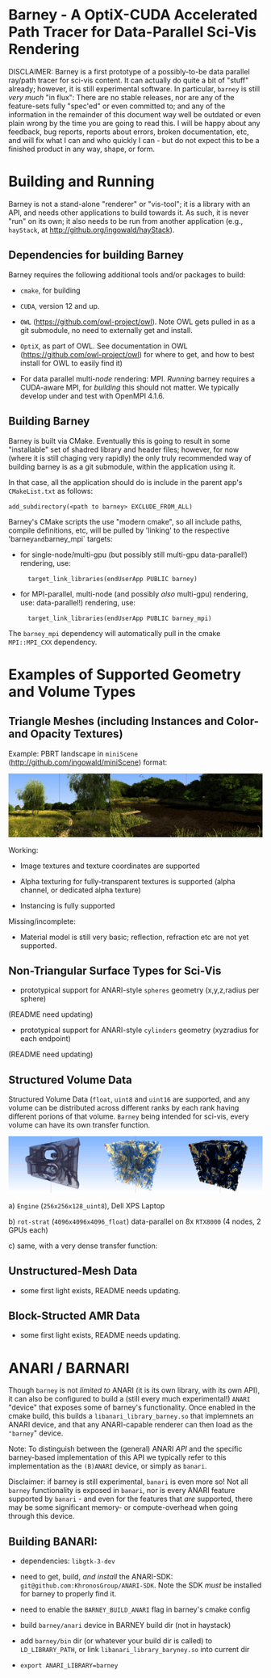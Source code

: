 # Barney - A OptiX-CUDA Accelerated Path Tracer for Data-Parallel Sci-Vis Rendering

DISCLAIMER: Barney is a first prototype of a possibly-to-be data
parallel ray/path tracer for sci-vis content. It can actually do quite
a bit of "stuff" already; however, it is still experimental software.
In particular, `barney` is still *very much* "in flux": There are no
stable releases, nor are any of the feature-sets fully "spec'ed" or
even committed to; and any of the information in the remainder of this
document way well be outdated or even plain wrong by the time you are
going to read this. I will be happy about any feedback, bug reports,
reports about errors, broken documentation, etc, and will fix what I
can and who quickly I can - but do not expect this to be a finished
product in any way, shape, or form.

# Building and Running

Barney is not a stand-alone "renderer" or "vis-tool"; it is a library
with an API, and needs other applications to build towards it. As
such, it is never "run" on its own; it also needs to be run from another
application (e.g., `hayStack`, at http://github.org/ingowald/hayStack).


## Dependencies for building Barney

Barney requires the following additional tools and/or packages to build:

- `cmake`, for building

- `CUDA`, version 12 and up.

- `OWL` (https://github.com/owl-project/owl). Note OWL gets pulled in as a git
   submodule, no need to externally get and install.

- `OptiX`, as part of OWL. See documentation in OWL (https://github.com/owl-project/owl) for 
   where to get, and how to best install for OWL to easily find it)
   
- For data parallel multi-*node* rendering: MPI. *Running* barney
  requires a CUDA-aware MPI, for *building* this should not matter. We 
  typically develop under and test with OpenMPI 4.1.6.

## Building Barney

Barney is built via CMake. Eventually this is going to result in some
"installable" set of shadred library and header files; however, for
now (where it is still chaging very rapidly) the only truly
recommended way of building barney is as a git submodule, within the
application using it.

In that case, all the application should do is include in the parent app's `CMakeList.txt` as follows:

    add_subdirectory(<path to barney> EXCLUDE_FROM_ALL)
	
Barney's CMake scripts the use "modern cmake", so all include paths,
compile definitions, etc, will be pulled by 'linking' to the
respective 'barney` and `barney_mpi` targets:

- for single-node/multi-gpu (but possibly still multi-gpu
  data-parallel!) rendering, use:

        target_link_libraries(endUserApp PUBLIC barney)
	
- for MPI-parallel, multi-node (and possibly *also* multi-gpu) rendering, use: 
  data-parallel!) rendering, use:

        target_link_libraries(endUserApp PUBLIC barney_mpi)

The `barney_mpi` dependency will automatically pull in the cmake `MPI::MPI_CXX` dependency.

# Examples of Supported Geometry and Volume Types 

## Triangle Meshes (including Instances and Color- and Opacity Textures)

Example: PBRT landscape in `miniScene` (http://github.com/ingowald/miniScene) format:

![](jpg/ls-collage.jpg)

Working:

- Image textures and texture coordinates are supported

- Alpha texturing for fully-transparent textures is supported (alpha
  channel, or dedicated alpha texture)

- Instancing is fully supported

Missing/incomplete:

- Material model is still very basic; reflection, refraction etc are not yet supported.

## Non-Triangular Surface Types for Sci-Vis

- prototypical support for ANARI-style `spheres` geometry (x,y,z,radius per sphere)

(README need updating)

- prototypical support for ANARI-style `cylinders` geometry (xyzradius for each endpoint)

(README need updating)


## Structured Volume Data

Structured Volume Data (`float`, `uint8` and `uint16` are supported,
and any volume can be distributed across different ranks by each rank
having different porions of that volume. `Barney` being intended for
sci-vis, every volume can have its own transfer function.

![](jpg/structured-collage.jpg)

a) `Engine` (`256x256x128_uint8`), Dell XPS Laptop

b) `rot-strat` (`4096x4096x4096_float`) data-parallel on 8x `RTX8000` (4 nodes, 2 GPUs each)

c) same, with a very dense transfer function:

## Unstructured-Mesh Data

- some first light exists, README needs updating.


## Block-Structed AMR Data

- some first light exists, README needs updating.




# ANARI / BARNARI

Though `barney` is not *limited to* ANARI (it is its own library, with
its own API), it can also be configured to build a (still every much
experimental!) `ANARI` "device" that exposes some of barney's
functionality. Once enabled in the cmake build, this builds a
`libanari_library_barney.so` that implemnets an ANARI device, and that
any ANARI-capable renderer can then load as the `"barney`" device.

Note: To distinguish between the (general) ANARI *API* and the
specific barney-based implementation of this API we typically refer to
this implementation as the `(B)ANARI` device, or simply as `banari`.

Disclaimer: if barney is still experimental, `banari` is even more so!
Not all `barney` functionality is exposed in `banari`, nor is every ANARI 
feature supported by `banari` - and even for the features that *are* supported, 
there may be some significant memory- or compute-overhead when going through this
device.

## Building BANARI:

- dependencies: `libgtk-3-dev`

- need to get, build, *and install* the ANARI-SDK:
  `git@github.com:KhronosGroup/ANARI-SDK`. Note the SDK *must*
  be installed for barney to properly find it.

- need to enable the `BARNEY_BUILD_ANARI` flag in barney's cmake
  config

- build `barney/anari` device in BARNEY build dir (not in haystack)

- add `barney/bin` dir (or whatever your build dir is called) to
  `LD_LIBRARY_PATH`, or link `libanari_library_baryney.so` into current dir

- `export ANARI_LIBRARY=barney`



